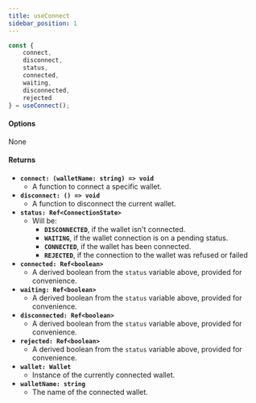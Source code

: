 ```yaml
---
title: useConnect
sidebar_position: 1
---
```


```ts
const {
    connect,
    disconnect,
    status,
    connected,
    waiting,
    disconnected,
    rejected
} = useConnect();
```

#### Options

None

#### Returns

- **`connect: (walletName: string) => void`**
    - A function to connect a specific wallet.
- **`disconnect: () => void`**
    - A function to disconnect the current wallet.
- **`status: Ref<ConnectionState>`**
    - Will be:
        - **`DISCONNECTED`**, if the wallet isn't connected.
        - **`WAITING`**, if the wallet connection is on a pending status.
        - **`CONNECTED`**, if the wallet has been connected.
        - **`REJECTED`**, if the connection to the wallet was refused or failed
- **`connected: Ref<boolean>`**
    - A derived boolean from the `status` variable above, provided for convenience.
- **`waiting: Ref<boolean>`**
    - A derived boolean from the `status` variable above, provided for convenience.
- **`disconnected: Ref<boolean>`**
    - A derived boolean from the `status` variable above, provided for convenience.
- **`rejected: Ref<boolean>`**
    - A derived boolean from the `status` variable above, provided for convenience.
- **`wallet: Wallet`**
    - Instance of the currently connected wallet.
- **`walletName: string`**
    - The name of the connected wallet.